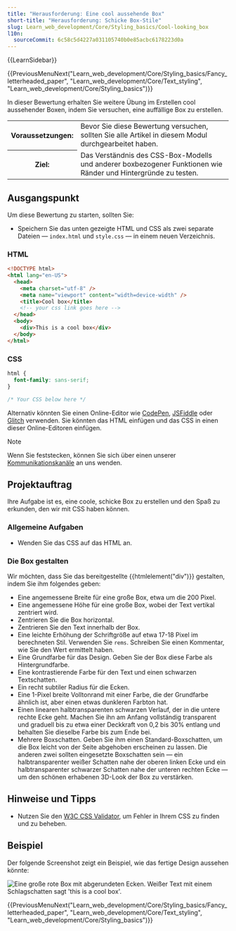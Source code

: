 ```yaml
---
title: "Herausforderung: Eine cool aussehende Box"
short-title: "Herausforderung: Schicke Box-Stile"
slug: Learn_web_development/Core/Styling_basics/Cool-looking_box
l10n:
  sourceCommit: 6c58c5d4227a031105740b0e85acbc6178223d0a
---
```


{{LearnSidebar}}

{{PreviousMenuNext("Learn_web_development/Core/Styling_basics/Fancy_letterheaded_paper", "Learn_web_development/Core/Text_styling", "Learn_web_development/Core/Styling_basics")}}

In dieser Bewertung erhalten Sie weitere Übung im Erstellen cool aussehender Boxen, indem Sie versuchen, eine auffällige Box zu erstellen.

<table>
  <tbody>
    <tr>
      <th scope="row">Voraussetzungen:</th>
      <td>
        Bevor Sie diese Bewertung versuchen, sollten Sie alle Artikel in diesem Modul durchgearbeitet haben.
      </td>
    </tr>
    <tr>
      <th scope="row">Ziel:</th>
      <td>
        Das Verständnis des CSS-Box-Modells und anderer boxbezogener Funktionen wie Ränder und Hintergründe zu testen.
      </td>
    </tr>
  </tbody>
</table>

## Ausgangspunkt

Um diese Bewertung zu starten, sollten Sie:

- Speichern Sie das unten gezeigte HTML und CSS als zwei separate Dateien — `index.html` und `style.css` — in einem neuen Verzeichnis.

### HTML

```html
<!DOCTYPE html>
<html lang="en-US">
  <head>
    <meta charset="utf-8" />
    <meta name="viewport" content="width=device-width" />
    <title>Cool box</title>
    <!-- your css link goes here -->
  </head>
  <body>
    <div>This is a cool box</div>
  </body>
</html>
```

### CSS

```css
html {
  font-family: sans-serif;
}

/* Your CSS below here */
```

Alternativ könnten Sie einen Online-Editor wie [CodePen](https://codepen.io/), [JSFiddle](https://jsfiddle.net/) oder [Glitch](https://glitch.com/) verwenden.
Sie könnten das HTML einfügen und das CSS in einen dieser Online-Editoren einfügen.

> [!NOTE]
> Wenn Sie feststecken, können Sie sich über einen unserer [Kommunikationskanäle](/de/docs/MDN/Community/Communication_channels) an uns wenden.

## Projektauftrag

Ihre Aufgabe ist es, eine coole, schicke Box zu erstellen und den Spaß zu erkunden, den wir mit CSS haben können.

### Allgemeine Aufgaben

- Wenden Sie das CSS auf das HTML an.

### Die Box gestalten

Wir möchten, dass Sie das bereitgestellte {{htmlelement("div")}} gestalten, indem Sie ihm folgendes geben:

- Eine angemessene Breite für eine große Box, etwa um die 200 Pixel.
- Eine angemessene Höhe für eine große Box, wobei der Text vertikal zentriert wird.
- Zentrieren Sie die Box horizontal.
- Zentrieren Sie den Text innerhalb der Box.
- Eine leichte Erhöhung der Schriftgröße auf etwa 17-18 Pixel im berechneten Stil. Verwenden Sie `rems`. Schreiben Sie einen Kommentar, wie Sie den Wert ermittelt haben.
- Eine Grundfarbe für das Design. Geben Sie der Box diese Farbe als Hintergrundfarbe.
- Eine kontrastierende Farbe für den Text und einen schwarzen Textschatten.
- Ein recht subtiler Radius für die Ecken.
- Eine 1-Pixel breite Volltonrand mit einer Farbe, die der Grundfarbe ähnlich ist, aber einen etwas dunkleren Farbton hat.
- Einen linearen halbtransparenten schwarzen Verlauf, der in die untere rechte Ecke geht. Machen Sie ihn am Anfang vollständig transparent und graduell bis zu etwa einer Deckkraft von 0,2 bis 30% entlang und behalten Sie dieselbe Farbe bis zum Ende bei.
- Mehrere Boxschatten. Geben Sie ihm einen Standard-Boxschatten, um die Box leicht von der Seite abgehoben erscheinen zu lassen. Die anderen zwei sollten eingesetzte Boxschatten sein — ein halbtransparenter weißer Schatten nahe der oberen linken Ecke und ein halbtransparenter schwarzer Schatten nahe der unteren rechten Ecke — um den schönen erhabenen 3D-Look der Box zu verstärken.

## Hinweise und Tipps

- Nutzen Sie den [W3C CSS Validator](https://jigsaw.w3.org/css-validator/), um Fehler in Ihrem CSS zu finden und zu beheben.

## Beispiel

Der folgende Screenshot zeigt ein Beispiel, wie das fertige Design aussehen könnte:

![Eine große rote Box mit abgerundeten Ecken. Weißer Text mit einem Schlagschatten sagt 'this is a cool box'.](fancy-box2.png)

{{PreviousMenuNext("Learn_web_development/Core/Styling_basics/Fancy_letterheaded_paper", "Learn_web_development/Core/Text_styling", "Learn_web_development/Core/Styling_basics")}}
